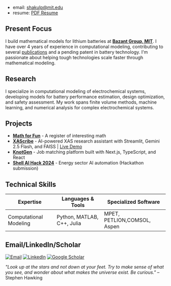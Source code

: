  * email: shakulp@mit.edu
  * resume: [PDF Resume](https://drive.google.com/file/d/13bupMmTaDIvAPtdmPKgC9OjsrbttAIeI/view?usp=drive_link) 

## Present Focus

I build mathematical models for lithium batteries at **[Bazant Group, MIT](https://bazantgroup.mit.edu/shakul-pathak/)**. I have over 4 years of experience in computational modeling, contributing to several [publications](https://scholar.google.com/citations?user=6gel9QYAAAAJ&hl=en) and a pending patent in battery technology. I'm passionate about helping tough technologies scale faster through mathematical modeling.

## Research

I specialize in computational modeling of electrochemical systems, developing models for battery performance estimation, design optimization, and safety assessment. My work spans finite volume methods, machine learning, and numerical analysis for complex electrochemical systems.

## Projects

- **[Math for Fun](https://oscuro-phoenix.github.io/math-for-fun/)** - A register of interesting math 
- **[XAScribe](https://github.com/Oscuro-Phoenix/xascribe)** - AI-powered XAS research assistant with Streamlit, Gemini 2.5 Flash, and FAISS | [Live Demo](https://xascribe-mqr9ykb3xgrabj4msihmvx.streamlit.app/)
- **[KnotGen](https://github.com/Oscuro-Phoenix/knotgen)** - Job matching platform built with Next.js, TypeScript, and React
- **[Shell AI Hack 2024](https://github.com/Oscuro-Phoenix/shellaihack2024)** - Energy sector AI automation (Hackathon submission)

## Technical Skills

| **Expertise** | **Languages & Tools** | **Specialized Software** |
|---------------|----------------------|-------------------------|
| Computational Modeling | Python, MATLAB, C++, Julia | MPET, PETLION,COMSOL, Aspen |

## Email/LinkedIn/Scholar

[![Email](https://img.shields.io/badge/Email-shakulp@mit.edu-blue?style=flat-square&logo=gmail)](mailto:shakulp@mit.edu)
[![LinkedIn](https://img.shields.io/badge/LinkedIn-Connect-blue?style=flat-square&logo=linkedin)](https://linkedin.com/in/shakul-pathak)
[![Google Scholar](https://img.shields.io/badge/Google_Scholar-Citations-green?style=flat-square&logo=google-scholar)](https://scholar.google.com/citations?hl=en&user=6gel9QYAAAAJ&view_op=list_works&sortby=pubdate)

*"Look up at the stars and not down at your feet. Try to make sense of what you see, and wonder about what makes the universe exist. Be curious."* – Stephen Hawking



